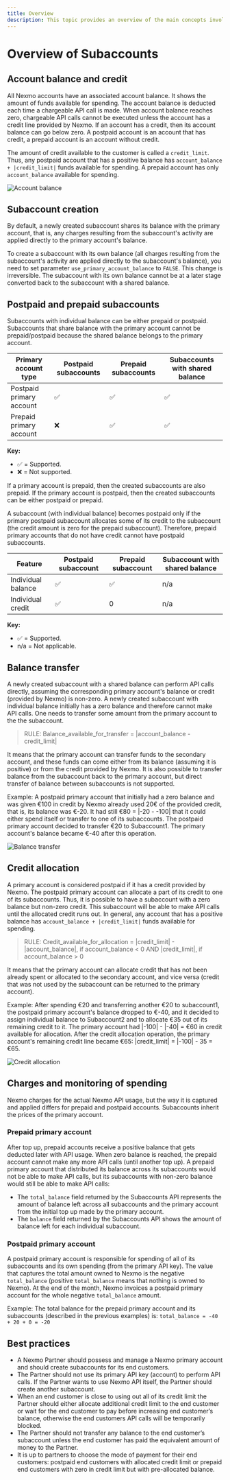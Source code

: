 ```yaml
---
title: Overview
description: This topic provides an overview of the main concepts involved in using the Subaccounts API.
---
```


# Overview of Subaccounts

## Account balance and credit

All Nexmo accounts have an associated account balance. It shows the amount of funds available for spending. The account balance is deducted each time a chargeable API call is made. When account balance reaches zero, chargeable API calls cannot be executed unless the account has a credit line provided by Nexmo. If an account has a credit, then its account balance can go below zero. A postpaid account is an account that has credit, a prepaid account is an account without credit.

The amount of credit available to the customer is called a `credit_limit`. Thus, any postpaid account that has a positive balance has `account_balance + |credit_limit|` funds available for spending. A prepaid account has only `account_balance` available for spending.

![Account balance](/assets/images/subaccounts/account_balance.png)

## Subaccount creation

By default, a newly created subaccount shares its balance with the primary account, that is, any charges resulting from the subaccount's activity are applied directly to the primary account's balance.

To create a subaccount with its own balance (all charges resulting from the subaccount's activity are applied directly to the subaccount's balance), you need to set parameter `use_primary_account_balance` to `FALSE`. This change is irreversible. The subaccount with its own balance cannot be at a later stage converted back to the subaccount with a shared balance.

## Postpaid and prepaid subaccounts

Subaccounts with individual balance can be either prepaid or postpaid. Subaccounts that share balance with the primary account cannot be prepaid/postpaid because the shared balance belongs to the primary account.

Primary account type | Postpaid subaccounts | Prepaid subaccounts | Subaccounts with shared balance
-- | -- | -- | --
Postpaid primary account | ✅ | ✅ | ✅ 
Prepaid primary account | ❌ | ✅ | ✅ 

**Key:**
* ✅ = Supported.
* ❌ = Not supported. 

If a primary account is prepaid, then the created subaccounts are also prepaid. If the primary account is postpaid, then the created subaccounts can be either postpaid or prepaid.

A subaccount (with individual balance) becomes postpaid only if the primary postpaid subaccount allocates some of its credit to the subaccount (the credit amount is zero for the prepaid subaccount). Therefore, prepaid primary accounts that do not have credit cannot have postpaid subaccounts.

Feature | Postpaid subaccount | Prepaid subaccount | Subaccount with shared balance
-- | -- | -- | --
Individual balance | ✅ | ✅ | n/a
Individual credit | ✅ | 0 | n/a

**Key:**
* ✅ = Supported.
* n/a = Not applicable.

## Balance transfer

A newly created subaccount with a shared balance can perform API calls directly, assuming the corresponding primary account's balance or credit (provided by Nexmo) is non-zero. A newly created subaccount with individual balance initially has a zero balance and therefore cannot make API calls. One needs to transfer some amount from the primary account to the the subaccount.

> RULE: Balance_available_for_transfer = |account_balance - credit_limit|

It means that the primary account can transfer funds to the secondary account, and these funds can come either from its balance (assuming it is positive) or from the credit provided by Nexmo. It is also possible to transfer balance from the subaccount back to the primary account, but direct transfer of balance between subaccounts is not supported.

Example: A postpaid primary account that initially had a zero balance and was given €100 in credit by Nexmo already used 20€ of the provided credit, that is, its balance was €-20. It had still €80 = |-20 - -100| that it could either spend itself or transfer to one of its subaccounts. The postpaid primary account decided to transfer €20 to Subaccount1. The primary account's balance became €-40 after this operation.

![Balance transfer](/assets/images/subaccounts/balance_transfer.png)

## Credit allocation

A primary account is considered postpaid if it has a credit provided by Nexmo. The postpaid primary account can allocate a part of its credit to one of its subaccounts. Thus, it is possible to have a subaccount with a zero balance but non-zero credit. This subaccount will be able to make API calls until the allocated credit runs out. In general, any account that has a positive balance has `account_balance + |credit_limit|` funds available for spending.

> RULE: Credit_available_for_allocation =  |credit_limit| - |account_balance|, if account_balance < 0 AND |credit_limit|, if account_balance > 0

It means that the primary account can allocate credit that has not been already spent or allocated to the secondary account, and vice versa (credit that was not used by the subaccount can be returned to the primary account).

Example: After spending €20 and transferring another €20 to subaccount1, the postpaid primary account's balance dropped to €-40, and it decided to assign individual balance to Subaccount2 and to allocate €35 out of its remaining credit to it. The primary account had |-100| - |-40| = €60 in credit available for allocation. After the credit allocation operation, the primary account's remaining credit line became €65: |credit_limit| = |-100| - 35 = €65.

![Credit allocation](/assets/images/subaccounts/credit_allocation.png)

## Charges and monitoring of spending

Nexmo charges for the actual Nexmo API usage, but the way it is captured and applied differs for prepaid and postpaid accounts. Subaccounts inherit the prices of the primary account.

### Prepaid primary account

After top up, prepaid accounts receive a positive balance that gets deducted later with API usage. When zero balance is reached, the prepaid account cannot make any more API calls (until another top up). A prepaid primary account that distributed its balance across its subaccounts would not be able to make API calls, but its subaccounts with non-zero balance would still be able to make API calls:

* The `total_balance` field returned by the Subaccounts API represents the amount of balance left across all subaccounts and the primary account from the initial top up made by the primary account.
* The `balance` field returned by the Subaccounts API shows the amount of balance left for each individual subaccount.

### Postpaid primary account

A postpaid primary account is responsible for spending of all of its subaccounts and its own spending (from the primary API key). The value that captures the total amount owned to Nexmo is the negative `total_balance` (positive `total_balance` means that nothing is owned to Nexmo). At the end of the month, Nexmo invoices a postpaid primary account for the whole negative `total_balance` amount.

Example: The total balance for the prepaid primary account and its subaccounts (described in the previous examples) is: `total_balance = -40 + 20 + 0 = -20`

## Best practices

* A Nexmo Partner should possess and manage a Nexmo primary account and should create subaccounts for its end customers.
* The Partner should not use its primary API key (account) to perform API calls. If the Partner wants to use Nexmo API itself, the Partner should create another subaccount.
* When an end customer is close to using out all of its credit limit the Partner should either allocate additional credit limit to the end customer or wait for the end customer to pay before increasing end customer’s balance, otherwise the end customers API calls will be temporarily blocked.
* The Partner should not transfer any balance to the end customer’s subaccount unless the end customer has paid the equivalent amount of money to the Partner.
* It is up to partners to choose the mode of payment for their end customers: postpaid end customers with allocated credit limit or prepaid end customers with zero in credit limit but with pre-allocated balance.
